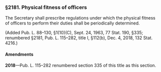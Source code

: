 ### §2181. Physical fitness of officers ###

The Secretary shall prescribe regulations under which the physical fitness of officers to perform their duties shall be periodically determined.

(Added Pub. L. 88–130, §1(10)(C), Sept. 24, 1963, 77 Stat. 190, §335; renumbered §2181, Pub. L. 115–282, title I, §112(b), Dec. 4, 2018, 132 Stat. 4216.)

#### Amendments ####

**2018**—Pub. L. 115–282 renumbered section 335 of this title as this section.